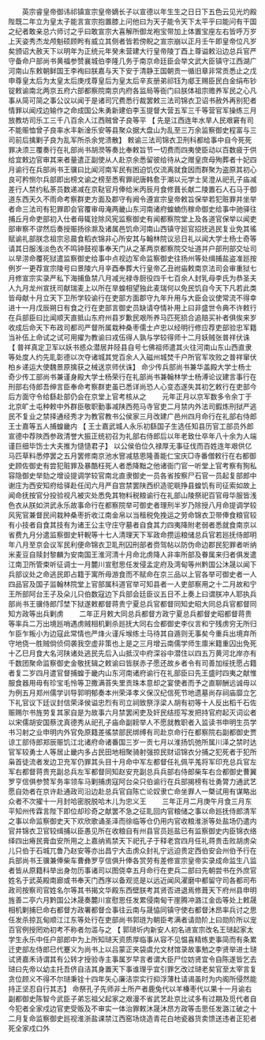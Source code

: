 <!-- { "loadSidebar": true } -->
　　英宗睿皇帝御讳祁镇宣宗皇帝嫡长子以宣德以年生生之日日下五色云见光灼殿陛既二年立为皇太子能言宣宗抱置膝上问他曰为天子能令天下太平乎曰能问有干国之纪者敢亲总六师讨之乎曰敢宣宗大喜解所御龙袍宝带加上体置宝座左右皆呼万岁上天姿秀杰龙颅魁硕顾盻有威立其侧者皆若傍睨之宣宗崩以正月壬午即皇帝位凡岁矣颁诏大赦天下以明年为正统元年癸未营建大行皇帝陵丁酉上尊谥敕沿边总兵官严守备命户部尚书黄福参赞襄城伯李隆几务于南京命廷臣会举文武大臣镇守江西湖广河南山东敕朝鲜国王李裪曰朕嘉与天下安于清静王国朝贡一循旧章非常贡悉止之戊申尊皇太后为太皇太后庚戌尊皇后为皇太后辛亥册弟祁钰为郕王赐臣民白金绢布钞锭敕谕南北两京五府六部都察院南京内府各监局等衙门曰朕体祖宗赡养军民之心凡事从简可简之事公议以闻于是诸司冗费悉行裁罢敕三法司锦衣卫诏书赦外再别犯者情罪以闻戍边输作之命成国公朱勇新建伯李玉提督大营五军三千等营官军操练三月放教坊司乐工三千八百余人江西贼曾子良等平 【 先是江西连年水旱人民艰窘有司不能赈恤曾子良率水丰新淦乐安等县聚众据大盘山为乱至三万余监察御史程富与三司前后擒剿子良为乱军所杀余党溃散】 敕谕三法司锦衣卫刑科都给事中自今死死罪决须三覆奏行在礼部尚书胡濙等奏比奉敕旨节一切费而四夷使臣动以百数疲于供给宜敕边官审其来者量遣正副使从人赴京余悉留彼给待从之赠皇庶母殉葬者十妃四月谕行在兵部尚书王骥曰比闻河南军民有困迫饥仅流离就食因而群聚为盗原其初心良可矜恻尔兵部即出榜文谕之榜至悉宥罪祀唐韩愈于潮以元学士吴澄从祀孔子庙减差行人禁约私荼员数递减在京鞑官月俸给米丙辰月食修葺长献二陵置石人石马于御道东西天久不雨命考察群吏方面及郡守有阙令遵宣宗皇帝敕旨保举若犯赃罪并坐举者命三法司有犯罪即会官覆审毋淹两畿山东河南诸府蝗蝻伤稼命御史给事中驰驿往捕丘月命吏部初入仕者毋辄铨除风宪监察御史有闻都察院堂上及各道官保举以闻吏部审察不谬然后奏授赈扬徐滁及诸属邑饥命河南山西镇守廵官招抚逃民复业免其徭赋谕礼部朕念祖宗忌晨食稻衣锦非心所安其与翰林院议忌日礼以闻大学士杨士奇等请其日服浅淡色衣不鸣钟鼓视事奉天门从之革两京都察院交址道并户部刑部交址司以旱涝命覆死狱遣监察御史给事中点视边军命监察御史往扬州等处缉捕盐盗准廵按例岁一更荐宣宗陵号曰景陵六月辛酉奉葬大行皇帝乙丑祔庙敕南京法司会审重狱七月修宣宗实录严私下海捕鱼禁八月减光禄寺厨役四千七百余人封乳母李氏为恭圣夫人九月龙州宣抚司献瑞麦上以所在旱蝗相望独此麦瑞何以免民饥自今天下凡若此类皆母献十月立天下卫所学较谕行在吏部方面郡守九年升用与大臣会议使常流不得幸进十一月戊辰朔日有食之行在吏部言御史员缺请夺情补用上曰非盛世令典不许敕行在兵部臣曰比闻顺天直抵山东府州县岁歉民艰所养马匹死损合追赔买补者俱俟来岁收成后命天下布政司都司严督所属栽种桑枣儒士卢忠以经明行修应荐吏部验忠军籍当补伍上命试之试可用擢为教谕曰戎伍得人孰与学较得师十二月妖贼张普祥伏诛 【 普祥真定卫军以妖书惑众潜居井陉县自号七佛祖师遣其火往河南山东山西直隶等处度人约先耴彰德以次夺诸城其党百余人入磁州城焚千户所官军攻败之普祥窜伏柏乡递运大使魏景原擒获之械送京师伏诛】 命少传兵部尚书兼华盖殿大学士杨士奇少传工部尚书兼谨身殿大学士杨荣行在礼部尚书兼翰林学士杨溥论议建言事行在刑部右侍郎吾绅言臣奉命考察群吏虽已悉详尚恐人心变态遂失其初乞敕行在吏部今后方面守令给繇赴部仍会在京堂上官考核从之 
　　元年正月以京军数多令余丁于北京旷土屯种敕中外群臣敬职勤事减陕西苑马寺官吏二月禁内外法司鍜炼刑狱严逃民不复业之禁择通经秀才为教官教书公侯家三月改建广邑州四月命行在礼部右侍郎王士嘉等五人捕蝗畿内 【 王士嘉武城人永乐初繇国子生选任知县历官工部员外郎宣德中荐陜西参政清誉大振正统初召为礼部右侍郎后以年老致仕卒年八十余为人端谨巨细毕饬士大夫推为慥慥君子】 以公侯伯位久禄厚无事征伐而百姓连年艰供亿马匹草料悉停罢之五月罢修南京池水窨减慈恩隆善能仁宝庆□寺番僧敕行在右都御史顾佐御史有尝犯赃罪及暴酷枉死人者悉降黜之他诸衙门官一听堂上官考察有狥私容隐御史举劾之增设提调学较官南北直隶御史一员各省按察尸石官一员起复部郎中谢庄为西安知府给驿赴任闰六月严自宫禁罢陕西织造驼毼挣县蝗饥有司征索如故上闻命抚按官分投验视凡被灾处悉免其物料税粮谕行在礼部山陵祭祀百官毋华服皆浅色衣从朕如洪武永乐故事命行在都察院举可御史者理刑半岁乃除授八月命提调学较风宪官兼督民间栽种桑枣折收江南金帛以当租税免挽运之劳命锦衣卫带俸食粮官较有小技者自食其技有为诸王公主守庄守墓者自食其力四夷降附老弱者悉就食南京以省费九月分遣监察御史轩輗等十七人清理天下军政命攒运粮储总兵官若廵抚侍郎明年八月至京会议军民利便命锦衣卫耴刑囚刑部者赍驾帖以防伪命边郡民犯罪者听纳米麦豆自赎封黎麟为安南国王淮河清十月命北虏降人非率所部及眷属来归者俱发遣江南卫所管束听征调士一月麓川宣慰思任发侵孟定府及湾甸等州黔国公沐晟以闻下兵部议处之命逃民即占籍于寓所毋游食而不赋命在京三品以上官各举可御史者一人四品官及国子监翰林院堂上官部属科道官举可知县者一人吏部察用之十二月故和宁王所部阿台王子及朵儿只伯数寇边下兵部会廷臣议五日不上奏上曰谓朕冲人耶执兵部尚书王骥侍郎邝埜下狱遂敕都督蒋贵宁夏总兵官都督同知史昭大同总兵官都督同知方政等出兵剿虏 
　　二年正月敕大同总兵都督方政宁夏总兵都督史昭都督蒋贵等率兵二万出境廵哨遇虏贼相机剿杀廵抚大同右佥都御史李仪言和宁残虏穷无所归乍臣乍叛小为边寇此常情也严烽火谨斥堠练士马待其自遁则无事矣今重兵出境弃所守地侥一胜贼倘侦伺袭我空虚非策也上是之三月增云南儒学师生廪米籍重囚出免死十乙巳月食大名河陕诸处逃民先后入山抵汉中府深谷中潜住以四五万黄河北岸亦有千数团聚命监察御史金敬抚辑之敕谕曰皆朕赤子愿还故乡者令有司善加绥抚愿占籍者复二岁四月遣官督捕蝗于畿内山东河南诸府谕行在礼部臣曰先王盛时四夷之献惟服食器用毋有珍宝毛怜等卫撒满荅失里贡珠本意却之宴使者而予之直聊酬远诚毋以为例五月郑州儒学训导郭明郁奏本州荣泽孝义保汉纪信死节地遗墓尚存祠庙靡立乞下礼官议下廷议封信荣泽侯谥忠烈有司立祠致祭浮梁人胡有初等十人反出稻千石佐赈赐尔书旌劳复其家自是为故事六月禁罢闲吏及奸民结揽写发把持官府起灭词讼者以宋儒胡安国蔡沈真德秀从祀孔子庙命副耪举人不愿就教职者入监读书申明生员学书习射之业申明内外官免原籍差徭禁部民绑缚有司赴京命行在都察院右副都御史贾谅工部侍郎郑辰赈饥江北诸府命诸番国三岁一贡七月以淮扬饥弛所属川泽之禁时达官军较勇士人等居止畿内多占民田地相聚骑射强掠民财诏锦衣分捕之犯死者于犯所枭首徒流者发边卫充军仍罪其头目十月命中军左都督任礼佩平羗将军印充总兵官左军右都督蒋贵充副总兵左军都督同知赵安充副总兵兵部右侍郎柴车右佥都御史曹翼罗亨信俱参赞军务率领车马剿捕虏寇阿台朵只伯谕行在兵部揭榜有壮勇膂力通武艺愿自効者在京许赴通政司沿边赴总兵官自陈亡论奴隶亡命坐罪人一槩试用有谋略出众者不次擢十一月封哈密脱脱哈木儿为忠义王 
　　三年正月二月庚午月食三月东平知州传霖言陛下即位却珍奇之献罢不急之征耴回内官粮储之事以命廵抚侍郎清军之事以命监察御史天下欢欣歌诵圣泽而徐临等仓仍用内官收粮淮浙等处盐场仍遣内官并锦衣卫官较缉捕以臣愚见所在收粮自有州县官员廵盐已有监察御史内臣锦衣络绎四出瘠民膏血安所用之上嘉纳焉禁天下祀孔子于释老宫四月任礼蒋贵击败胡虏朵儿只伯于石城兀鲁乃赵安等亦出昌宁大击虏众封礼宁远迫贵定西伯安会州伯予行在兵部尚书王骥兼俸柴车曹彝罗亨信俱升俸各赏劳有差修宣宗皇帝实录成命监生八监者皆从原籍科举出身勿历事诸司以图侥幸五月命行在吏兵二部曰先朝尝书在外庶官姓名于武英殿南廊或书奉天门西序以备观览是以远近闻风濯磨中都留守司各都司布政司按察司官姓名尔等其书揭文华殿东西壁朕考其贤否进退焉修葺天下府州县申明旌善二亭六月黔国公沐晟奏麓川宣慰思任发累侵南甸干崖腾冲潞江金齿等处上敕晟相机剿捕巳命右都督方政署都督佥事往云南与晟恊同镇守使右都督沐昂率兵讨之思任发杀掠瓦甸顺江江东等处行在吏部尚书郭琏为朝臣考满者请勋阶上曰勋阶所以宠百官例授罔劝初考不称者勿滥与之 【 郭琎圻内新安人初名进宣宗改名王琎起家太学生永乐中任户部郎中为上所知琎天资质厚临事从容不见愠喜精练吏事简而有条累迁吏部左侍郎已代蹇义为尚书上以吕蒙正夹袋虞允文材馆录故事勉之李贤举进士琎试贤嘉禾诗谓其有公转才授验寺主事属岁早言者谓大臣尸位妨贤宜令自陈遂皆乞去琎曰先帝以幼主托吾侪自洁其身置天下事谁理乎宜引罪乞改过琎老矣官至太宰言复贪位顾义不得不尔琎秉铨十四年矢心廉洁崇实行抑浮薄杜请谒虽时为内阁所侵然能持正坚忍自行其志】 命祭孔子先师非土所产者鹿兔代以羊榛枣代以果十一月谕右副都御史陈智今武臣子弟忘祖父起家之艰漫不省武艺赴京比试多有过期及觅代者自今犯者全家戍边官吏受贩及不审实一体治罪敕沐晟沐昂方政等击思任发潞江破之十二月复命监察御史廵视淮浙盐课禁江西窑场烧造青花白地瓷器货卖馈送违者正犯者死全家戍口外 
